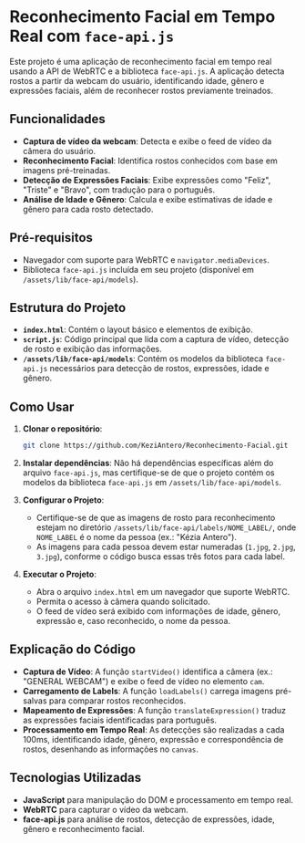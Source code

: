 # Reconhecimento Facial em Tempo Real com `face-api.js`

Este projeto é uma aplicação de reconhecimento facial em tempo real usando a API de WebRTC e a biblioteca `face-api.js`. A aplicação detecta rostos a partir da webcam do usuário, identificando idade, gênero e expressões faciais, além de reconhecer rostos previamente treinados.

## Funcionalidades

- **Captura de vídeo da webcam**: Detecta e exibe o feed de vídeo da câmera do usuário.
- **Reconhecimento Facial**: Identifica rostos conhecidos com base em imagens pré-treinadas.
- **Detecção de Expressões Faciais**: Exibe expressões como "Feliz", "Triste" e "Bravo", com tradução para o português.
- **Análise de Idade e Gênero**: Calcula e exibe estimativas de idade e gênero para cada rosto detectado.

## Pré-requisitos

- Navegador com suporte para WebRTC e `navigator.mediaDevices`.
- Biblioteca `face-api.js` incluída em seu projeto (disponível em `/assets/lib/face-api/models`).

## Estrutura do Projeto

- **`index.html`**: Contém o layout básico e elementos de exibição.
- **`script.js`**: Código principal que lida com a captura de vídeo, detecção de rosto e exibição das informações.
- **`/assets/lib/face-api/models`**: Contém os modelos da biblioteca `face-api.js` necessários para detecção de rostos, expressões, idade e gênero.

## Como Usar

1. **Clonar o repositório**:
    ```bash
    git clone https://github.com/KeziAntero/Reconhecimento-Facial.git
    ```

2. **Instalar dependências**:
   Não há dependências específicas além do arquivo `face-api.js`, mas certifique-se de que o projeto contém os modelos da biblioteca `face-api.js` em `/assets/lib/face-api/models`.

3. **Configurar o Projeto**:
   - Certifique-se de que as imagens de rosto para reconhecimento estejam no diretório `/assets/lib/face-api/labels/NOME_LABEL/`, onde `NOME_LABEL` é o nome da pessoa (ex.: "Kézia Antero").
   - As imagens para cada pessoa devem estar numeradas (`1.jpg`, `2.jpg`, `3.jpg`), conforme o código busca essas três fotos para cada label.

4. **Executar o Projeto**:
   - Abra o arquivo `index.html` em um navegador que suporte WebRTC.
   - Permita o acesso à câmera quando solicitado.
   - O feed de vídeo será exibido com informações de idade, gênero, expressão e, caso reconhecido, o nome da pessoa.

## Explicação do Código

- **Captura de Vídeo**: A função `startVideo()` identifica a câmera (ex.: "GENERAL WEBCAM") e exibe o feed de vídeo no elemento `cam`.
- **Carregamento de Labels**: A função `loadLabels()` carrega imagens pré-salvas para comparar rostos reconhecidos.
- **Mapeamento de Expressões**: A função `translateExpression()` traduz as expressões faciais identificadas para português.
- **Processamento em Tempo Real**: As detecções são realizadas a cada 100ms, identificando idade, gênero, expressão e correspondência de rostos, desenhando as informações no `canvas`.

## Tecnologias Utilizadas

- **JavaScript** para manipulação do DOM e processamento em tempo real.
- **WebRTC** para capturar o vídeo da webcam.
- **face-api.js** para análise de rostos, detecção de expressões, idade, gênero e reconhecimento facial.
